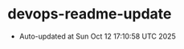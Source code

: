 # devops-readme-update
<!--START_SECTION:activity-->
- Auto-updated at Sun Oct 12 17:10:58 UTC 2025
<!--END_SECTION:activity-->
